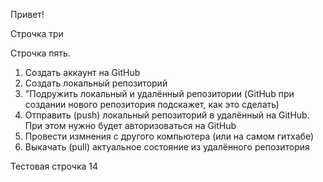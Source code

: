 Привет!

Строчка три

Строчка пять.

1. Создать аккаунт на GitHub
2. Создать локальный репозиторий
3. "Подружить локальный и удалённый репозитории (GitHub при создании нового репозитория подскажет, как это сделать)
4. Отправить (push) локальный репозиторий в удалённый на GitHub. При  этом нужно будет авторизоваться на GitHub
5. Провести измнения с другого компьютера (или на самом гитхабе)
6. Выкачать (pull) актуальное состояние из удалённого репозитория

Тестовая строчка 14